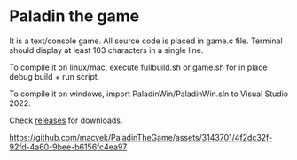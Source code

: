 # Paladin the game

It is a text/console game. All source code is placed in game.c file. Terminal should display at least 103 characters in a single line.

To compile it on linux/mac, execute fullbuild.sh or game.sh for in place debug build + run script.

To compile it on windows, import PaladinWin/PaladinWin.sln to Visual Studio 2022.

Check [releases](https://github.com/macvek/PaladinTheGame/releases) for downloads.


https://github.com/macvek/PaladinTheGame/assets/3143701/4f2dc32f-92fd-4a60-9bee-b6156fc4ea97

